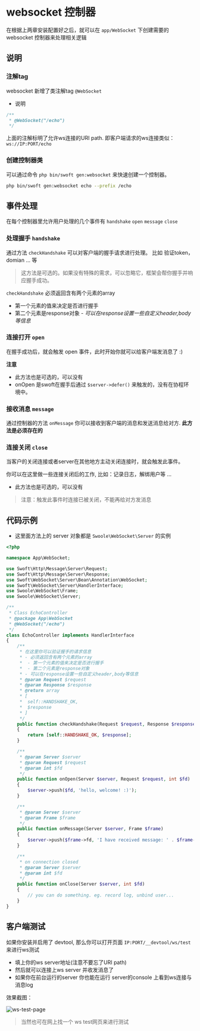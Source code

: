 # websocket 控制器

在根据上两章安装配置好之后，就可以在 `app/WebSocket` 下创建需要的 websocket 控制器来处理相关逻辑

## 说明

### 注解tag

websocket 新增了类注解tag `@WebSocket`

- 说明

```php
/**
 * @WebSocket("/echo")
 */
```

上面的注解标明了允许ws连接的URI path. 即客户端请求的ws连接类似： `ws://IP:PORT/echo`

### 创建控制器类

可以通过命令 `php bin/swoft gen:websocket` 来快速创建一个控制器。

```bash
php bin/swoft gen:websocket echo --prefix /echo
```

## 事件处理

在每个控制器里允许用户处理的几个事件有 `handshake` `open` `message` `close`

### 处理握手 `handshake`

通过方法 `checkHandshake` 可以对客户端的握手请求进行处理。 比如 验证token，domian ... 等

> 这方法是可选的。如果没有特殊的需求，可以忽略它，框架会帮你握手并响应握手成功。

`checkHandshake` 必须返回含有两个元素的array

- 第一个元素的值来决定是否进行握手
- 第二个元素是response对象 - _可以在response设置一些自定义header,body等信息_

### 连接打开 `open`

在握手成功后，就会触发 open 事件，此时开始你就可以给客户端发消息了 :)

**注意**

- 此方法也是可选的，可以没有
- onOpen 是swoft在握手后通过 `$server->defer()` 来触发的，没有在协程环境中。

### 接收消息 `message`

通过控制器的方法 `onMessage` 你可以接收到客户端的消息和发送消息给对方. **此方法是必须存在的**

### 连接关闭 `close`

当客户的关闭连接或者server在其他地方主动关闭连接时，就会触发此事件。

你可以在这里做一些连接关闭后的工作, 比如：记录日志，解绑用户等 ...

- 此方法也是可选的，可以没有

> 注意：触发此事件时连接已被关闭，不能再给对方发消息

## 代码示例

- 这里面方法上的 server 对象都是 `Swoole\WebSocket\Server` 的实例

```php
<?php

namespace App\WebSocket;

use Swoft\Http\Message\Server\Request;
use Swoft\Http\Message\Server\Response;
use Swoft\WebSocket\Server\Bean\Annotation\WebSocket;
use Swoft\WebSocket\Server\HandlerInterface;
use Swoole\WebSocket\Frame;
use Swoole\WebSocket\Server;

/**
 * Class EchoController
 * @package App\WebSocket
 * @WebSocket("/echo")
 */
class EchoController implements HandlerInterface
{
    /**
     * 在这里你可以验证握手的请求信息
     * - 必须返回含有两个元素的array
     *  - 第一个元素的值来决定是否进行握手
     *  - 第二个元素是response对象
     * - 可以在response设置一些自定义header,body等信息
     * @param Request $request
     * @param Response $response
     * @return array
     * [
     *  self::HANDSHAKE_OK,
     *  $response
     * ]
     */
    public function checkHandshake(Request $request, Response $response): array
    {
        return [self::HANDSHAKE_OK, $response];
    }

    /**
     * @param Server $server
     * @param Request $request
     * @param int $fd
     */
    public function onOpen(Server $server, Request $request, int $fd)
    {
        $server->push($fd, 'hello, welcome! :)');
    }

    /**
     * @param Server $server
     * @param Frame $frame
     */
    public function onMessage(Server $server, Frame $frame)
    {
        $server->push($frame->fd, 'I have received message: ' . $frame->data);
    }

    /**
     * on connection closed
     * @param Server $server
     * @param int $fd
     */
    public function onClose(Server $server, int $fd)
    {
        // you can do something. eg. record log, unbind user...
    }
}
```

## 客户端测试

如果你安装并启用了 devtool, 那么你可以打开页面 `IP:PORT/__devtool/ws/test` 来进行ws测试

- 填上你的ws server地址(注意不要忘了URI path)
- 然后就可以连接上ws server 并收发消息了
- 如果你在前台运行的server 你也能在运行 server的console 上看到ws连接与消息log

效果截图：

![ws-test-page](../images/ws-test-page.jpg)


> 当然也可在网上找一个 ws test网页来进行测试

